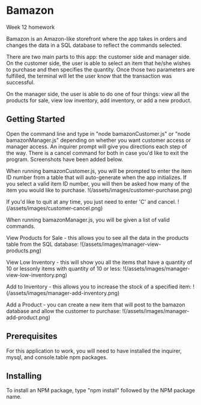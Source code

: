 # Bamazon
Week 12 homework

Bamazon is an Amazon-like storefront where the app takes in orders and changes the data in a SQL database to reflect the commands selected.

There are two main parts to this app: the customer side and manager side. On the customer side, the user is able to select an item that he/she wishes to purchase and then specifies the quantity. Once those two parameters are fulfilled, the terminal will let the user know that the transaction was successful.

On the manager side, the user is able to do one of four things: view all the products for sale, view low inventory, add inventory, or add a new product.

## Getting Started
Open the command line and type in "node bamazonCustomer.js" or "node bamazonManager.js" depending on whether you want customer access or manager access. An inquirer prompt will give you directions each step of the way. There is a cancel command for both in case you'd like to exit the program. Screenshots have been added below.

When running bamazonCustomer.js, you will be prompted to enter the item ID number from a table that will auto-generate when the app initializes. If you select a valid item ID number, you will then be asked how many of the item you would like to purchase.
!(/assets/images/customer-purchase.png)

If you'd like to quit at any time, you just need to enter 'C' and cancel.
!(/assets/images/customer-cancel.png)

When running bamazonManager.js, you will be given a list of valid commands.

View Products for Sale - this allows you to see all the data in the products table from the SQL database:
!(/assets/images/manager-view-products.png)

View Low Inventory - this will show you all the items that have a quantity of 10 or lessonly items with quantity of 10 or less:
!(/assets/images/manager-view-low-inventory.png)

Add to Inventory - this allows you to increase the stock of a specified item:
!(/assets/images/manager-add-inventory.png)

Add a Product - you can create a new item that will post to the bamazon database and allow the customer to purchase:
!(/assets/images/manager-add-product.png)

## Prerequisites
For this application to work, you will need to have installed the inquirer, mysql, and console.table npm packages.

## Installing
To install an NPM package, type "npm install" followed by the NPM package name.
